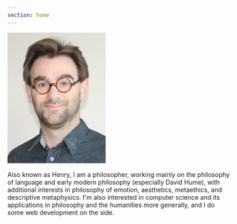 ```yaml
---
section: home
---
```


![mugshot](/assets/img/merivale.jpg)

Also known as Henry, I am a philosopher, working mainly on the philosophy of language and early modern philosophy (especially David Hume), with additional interests in philosophy of emotion, aesthetics, metaethics, and descriptive metaphysics. I'm also interested in computer science and its applications in philosophy and the humanities more generally, and I do some web development on the side.
